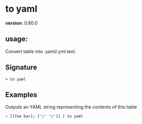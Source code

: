 # to yaml

**version**: 0.80.0

## **usage**:

Convert table into .yaml/.yml text.

## Signature

`> to yaml `

## Examples

Outputs an YAML string representing the contents of this table

```bash
> [[foo bar]; ["1" "2"]] | to yaml
```
